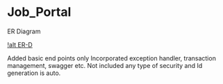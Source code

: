# Job_Portal
ER Diagram

[!alt ER-D](https://github.com/ebinms/Job_Portal/blob/master/src/main/resources/static/er_diagram.png?raw=true)

Added basic end points only
Incorporated exception handler, transaction management, swagger etc.
Not included any type of security and Id generation is auto.


